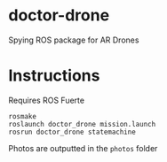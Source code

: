 # doctor-drone
Spying ROS package for AR Drones

# Instructions
Requires ROS Fuerte

	rosmake
    roslaunch doctor_drone mission.launch
    rosrun doctor_drone statemachine

Photos are outputted in the `photos` folder